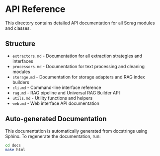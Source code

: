 # API Reference

This directory contains detailed API documentation for all Scrag modules and classes.

## Structure

- `extractors.md` - Documentation for all extraction strategies and interfaces
- `processors.md` - Documentation for text processing and cleaning modules
- `storage.md` - Documentation for storage adapters and RAG index builders
- `cli.md` - Command-line interface reference
- `rag.md` - RAG pipeline and Universal RAG Builder API
- `utils.md` - Utility functions and helpers
- `web.md` - Web interface API documentation

## Auto-generated Documentation

This documentation is automatically generated from docstrings using Sphinx.
To regenerate the documentation, run:

```bash
cd docs
make html
```